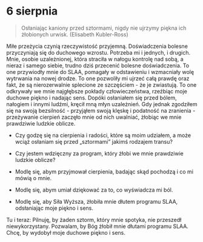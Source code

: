 
# 6 sierpnia

> Osłaniając kaniony przed sztormami, nigdy nie ujrzymy piękna ich żłobionych urwisk. (Elisabeth Kubler-Ross)

Miłe przeżycia czynią rzeczywistość przyjemną. Doświadczenia bolesne przyczyniają się do duchowego wzrostu. Potrzeba mi i jednych, i drugich. Mnie, osobie uzależnionej, która straciła w nałogu kontrolę nad sobą, a nieraz i samego siebie, trudno dziś przecenić bolesne doświadczenia. To one przywiodły mnie do SLAA, pomagały w odstawieniu i wzmacniały wolę wytrwania na nowej drodze. To one pozwoliły mi ujrzeć całą prawdę oraz fakt, że są nierozerwalnie splecione ze szczęściem - że je zwiastują. To one odkrywały we mnie najgłębsze pokłady człowieczeństwa, rzeźbiąc moje duchowe piękno i nadając sens. Dopóki osłaniałem się przed bólem, nałogiem i innymi ludźmi, kręcił mną młyn uzależnień. Gdy jednak zgodziłem się na swoją bezsilność - przyjąłem swoją klęskę i podatność na zranienia - przeżywanie cierpień zaczęło mnie od nich uwalniać, żłobiąc we mnie prawdziwie ludzkie oblicze.

- Czy godzę się na cierpienia i radości, które są moim udziałem, a może wciąż osłaniam się przed „sztormami” jakimś rodzajem transu?
- Czy jestem wdzięczny za program, który żłobi we mnie prawdziwie ludzkie oblicze?

- Modlę się, abym przyjmował cierpienia, badając skąd pochodzą i co mi mówią o mnie.
- Modlę się, abym umiał dziękować za to, co wyświadcza mi ból.
- Modlę się, aby Siła Wyższa, żłobiła mnie dłutem programu SLAA, odsłaniając moje piękno i sens.

Tu i teraz: Pilnuję, by żaden sztorm, który mnie spotyka, nie przeszedł niewykorzystany. Pozwalam, by Bóg żłobił mnie dłutami programu SLAA. Chcę, by wydobył moje duchowe piękno i sens.
